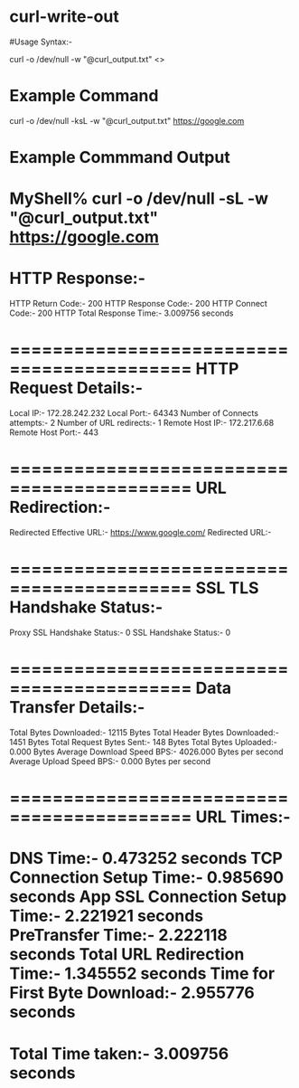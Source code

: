 # curl-write-out

#Usage Syntax:-

curl -o /dev/null -w "@curl_output.txt" <<URL to Test>>

# Example Command

curl -o /dev/null -ksL -w "@curl_output.txt" https://google.com

# Example Commmand Output

MyShell% curl -o /dev/null -sL -w "@curl_output.txt" https://google.com 
===========================================
HTTP Response:-
===========================================

HTTP Return Code:- 200
HTTP Response Code:- 200
HTTP Connect Code:- 200
HTTP Total Response Time:- 3.009756 seconds

===========================================
HTTP Request Details:-
===========================================

Local IP:- 172.28.242.232
Local Port:- 64343
Number of Connects attempts:- 2
Number of URL redirects:- 1
Remote Host IP:- 172.217.6.68
Remote Host Port:- 443

===========================================
URL Redirection:-
===========================================

Redirected Effective URL:- https://www.google.com/
Redirected URL:-  

===========================================
SSL TLS Handshake Status:-
===========================================

Proxy SSL Handshake Status:- 0
SSL Handshake Status:- 0

===========================================
Data Transfer Details:-
===========================================

Total Bytes Downloaded:- 12115 Bytes
Total Header Bytes Downloaded:- 1451 Bytes
Total Request Bytes Sent:- 148 Bytes
Total Bytes Uploaded:- 0.000 Bytes
Average Download Speed BPS:- 4026.000 Bytes per second
Average Upload Speed BPS:- 0.000 Bytes per second

===========================================
URL Times:-
===========================================

DNS Time:- 0.473252 seconds
TCP Connection Setup Time:- 0.985690 seconds
App SSL Connection Setup Time:- 2.221921 seconds
PreTransfer Time:- 2.222118 seconds
Total URL Redirection Time:- 1.345552 seconds
Time for First Byte Download:- 2.955776 seconds
===========================================
Total Time taken:- 3.009756 seconds
===========================================
